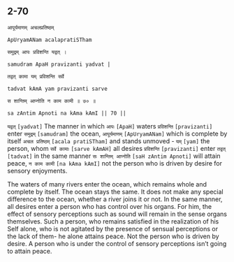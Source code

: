 ## <a name='_70'></a>2-70


```shloka-sa
आपूर्यमाणम् अचलप्रतिष्ठम्
```
```shloka-sa-hk
ApUryamANam acalapratiSTham
```
```shloka-sa
समुद्रम् आपः प्रविशन्ति यद्वत् ।
```
```shloka-sa-hk
samudram ApaH pravizanti yadvat |
```
```shloka-sa
तद्वत् कामा यम् प्रविशन्ति सर्वे
```
```shloka-sa-hk
tadvat kAmA yam pravizanti sarve
```
```shloka-sa
स शान्तिम् आप्नोति न काम कामी ॥ ७० ॥
```
```shloka-sa-hk
sa zAntim Apnoti na kAma kAmI || 70 ||
```

`यद्वत्` `[yadvat]` The manner in which `आपः` `[ApaH]` waters `प्रविशन्ति` `[pravizanti]` enter `समुद्रम्` `[samudram]` the ocean, `आपूर्यमाणम्` `[ApUryamANam]` which is complete by itself `अचल प्रतिष्ठम्` `[acala pratiSTham]` and stands unmoved - `यम्` `[yam]` the person, whom `सर्वे कामाः` `[sarve kAmAH]` all desires `प्रविशन्ति` `[pravizanti]` enter `तद्वत्` `[tadvat]` in the same manner `सः शान्तिम् आप्नोति` `[saH zAntim Apnoti]` will attain peace, `न काम कामी` `[na kAma kAmI]` not the person who is driven by desire for sensory enjoyments.

The waters of many rivers enter the ocean, which remains whole and complete by itself. The ocean stays the same. It does not make any special difference to the ocean, whether a river joins it or not. 
In the same manner, all desires enter a person who has control over his organs. For him, the effect of sensory perceptions such as sound will remain in the sense organs themselves. Such a person, who remains satisfied in the realization of his Self alone, who is not agitated by the presence of sensual perceptions or the lack of them- he alone attains peace. Not the person who is driven by desire. 
A person who is under the control of sensory perceptions isn’t going to attain peace.

